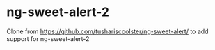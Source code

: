 # ng-sweet-alert-2
Clone from https://github.com/tushariscoolster/ng-sweet-alert/ to add support for ng-sweet-alert-2
